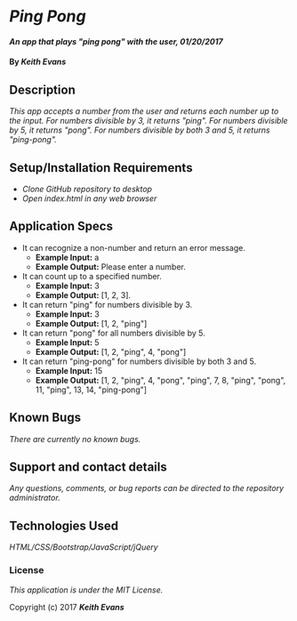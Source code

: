 # _Ping Pong_

#### _An app that plays "ping pong" with the user, 01/20/2017_

#### By _**Keith Evans**_

## Description

_This app accepts a number from the user and returns each number up to the input. For numbers divisible by 3, it returns "ping". For numbers divisible by 5, it returns "pong". For numbers divisible by both 3 and 5, it returns "ping-pong"._

## Setup/Installation Requirements

* _Clone GitHub repository to desktop_
* _Open index.html in any web browser_

## Application Specs

* It can recognize a non-number and return an error message.
  * **Example Input:** a
  * **Example Output:** Please enter a number.
* It can count up to a specified number.
  * **Example Input:** 3
  * **Example Output:** [1, 2, 3].
* It can return "ping" for numbers divisible by 3.
  * **Example Input:** 3
  * **Example Output:** [1, 2, "ping"]
* It can return "pong" for all numbers divisible by 5.
  * **Example Input:** 5
  * **Example Output:** [1, 2, "ping", 4, "pong"]
* It can return "ping-pong" for numbers divisible by both 3 and 5.
  * **Example Input:** 15
  * **Example Output:** [1, 2, "ping", 4, "pong", "ping", 7, 8, "ping", "pong", 11, "ping", 13, 14, "ping-pong"]

## Known Bugs

_There are currently no known bugs._

## Support and contact details

_Any questions, comments, or bug reports can be directed to the repository administrator._

## Technologies Used

_HTML/CSS/Bootstrap/JavaScript/jQuery_

### License

*This application is under the MIT License.*

Copyright (c) 2017 **_Keith Evans_**
